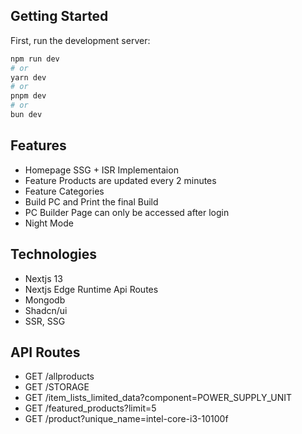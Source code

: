 ## Getting Started

First, run the development server:

```bash
npm run dev
# or
yarn dev
# or
pnpm dev
# or
bun dev
```

## Features

-   Homepage SSG + ISR Implementaion
-   Feature Products are updated every 2 minutes
-   Feature Categories
-   Build PC and Print the final Build
-   PC Builder Page can only be accessed after login
-   Night Mode

## Technologies

-   Nextjs 13
-   Nextjs Edge Runtime Api Routes
-   Mongodb
-   Shadcn/ui
-   SSR, SSG

## API Routes

-   GET /allproducts
-   GET /STORAGE
-   GET /item_lists_limited_data?component=POWER_SUPPLY_UNIT
-   GET /featured_products?limit=5
-   GET /product?unique_name=intel-core-i3-10100f
